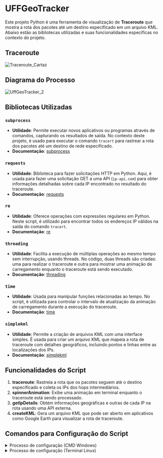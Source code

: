 # UFFGeoTracker

Este projeto Python é uma ferramenta de visualização de **Traceroute** que mostra a rota dos pacotes até um destino especificado em um arquivo KML. Abaixo estão as bibliotecas utilizadas e suas funcionalidades específicas no contexto do projeto.

## Traceroute
![Traceroute_Cartaz](https://github.com/lucasmagalhaes021/redes_2024_1/assets/148398476/69b77cf6-2917-4250-90c7-1d917ee286f4)

## Diagrama do Processo
![UffGeoTracker_2](https://github.com/lucasmagalhaes021/redes_2024_1/assets/148398476/c05d2629-6e02-471d-b059-6a04ad455b7f)

## Bibliotecas Utilizadas

### `subprocess`
- **Utilidade**: Permite executar novos aplicativos ou programas através de comandos, capturando os resultados de saída. No contexto deste projeto, é usado para executar o comando `tracert` para rastrear a rota dos pacotes até um destino de rede especificado.
- **Documentação**: [subprocess](https://docs.python.org/3/library/subprocess.html)

### `requests`
- **Utilidade**: Biblioteca para fazer solicitações HTTP em Python. Aqui, é usada para fazer uma solicitação GET a uma API (`ip-api.com`) para obter informações detalhadas sobre cada IP encontrado no resultado do traceroute.
- **Documentação**: [requests](https://docs.python-requests.org/en/latest/)

### `re`
- **Utilidade**: Oferece operações com expressões regulares em Python. Neste script, é utilizado para encontrar todos os endereços IP válidos na saída do comando `tracert`.
- **Documentação**: [re](https://docs.python.org/3/library/re.html)

### `threading`
- **Utilidade**: Facilita a execução de múltiplas operações ao mesmo tempo sem interrupção, usando threads. No código, duas threads são criadas: uma para realizar o traceroute e outra para mostrar uma animação de carregamento enquanto o traceroute está sendo executado.
- **Documentação**: [threading](https://docs.python.org/3/library/threading.html)

### `time`
- **Utilidade**: Usada para manipular funções relacionadas ao tempo. No script, é utilizada para controlar o intervalo de atualização da animação de carregamento durante a execução do traceroute.
- **Documentação**: [time](https://docs.python.org/3/library/time.html)

### `simplekml`
- **Utilidade**: Permite a criação de arquivos KML com uma interface simples. É usada para criar um arquivo KML que mapeia a rota de traceroute com detalhes geográficos, incluindo pontos e linhas entre as localizações dos IPs.
- **Documentação**: [simplekml](https://simplekml.readthedocs.io/en/latest/)

## Funcionalidades do Script

1. **traceroute**: Rastreia a rota que os pacotes seguem até o destino especificado e coleta os IPs dos hops intermediários.
2. **spinnerAnimation**: Exibe uma animação em terminal enquanto o traceroute está sendo processado.
3. **getIpDetails**: Obtém informações geográficas e outras de cada IP na rota usando uma API externa.
4. **createKML**: Gera um arquivo KML que pode ser aberto em aplicativos como Google Earth para visualizar a rota de traceroute.


## Comandos para Configuração do Script
<details>
  <summary>Processo de configuração (CMD Windows)</summary>

  #### Verificar se o Python está instalado
  ```bash
  python --version
  ```

  #### Verificar se o pip está instalado
  ```bash
  pip --version
  ```

  #### Caso o pip não esteja instalado, siga estas etapas para instalá-lo:
  1. Baixe o script get-pip.py usando curl:
  ```bash
  curl https://bootstrap.pypa.io/get-pip.py -o get-pip.py
  ```

  2. Execute o script para instalar o pip:
  ```bash
  python get-pip.py
  ```

  #### Verificar novamente se o pip está instalado
  ```bash
  pip --version
  ```

  #### Instalar a biblioteca externa "simplekml"
  ```bash
  pip install simplekml
  ```

  #### Instalar a biblioteca "requests"
  ```bash
  pip install requests
  ```

</details>

<details>
  <summary>Processo de configuração (Terminal Linux)</summary>

  #### Verificar se o Python está instalado
  ```bash
  python3 --version
  ```

  #### Verificar se o pip está instalado
  ```bash
  pip3 --version
  ```

  #### Caso o pip não esteja instalado, siga estas etapas para instalá-lo:
  1. Baixe o script get-pip.py usando curl:
  ```bash
  curl https://bootstrap.pypa.io/get-pip.py -o get-pip.py
  ```

  2. Execute o script para instalar o pip:
  ```bash
  python3 get-pip.py
  ```

  #### Verificar novamente se o pip está instalado
  ```bash
  pip3 --version
  ```

  #### Instalar a biblioteca externa "simplekml"
  ```bash
  pip3 install simplekml
  ```

  #### Instalar a biblioteca "requests"
  ```bash
  pip3 install requests
  ```

</details>



